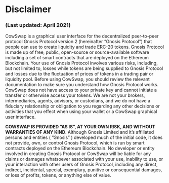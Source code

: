 # Disclaimer

### (Last updated: April 2021)

CowSwap is a graphical user interface for the decentralized peer-to-peer protocol Gnosis Protocol version 2 (hereinafter “Gnosis Protocol”) that people can use to create liquidity and trade ERC-20 tokens. Gnosis Protocol is made up of free, public, open-source or source-available software including a set of smart contracts that are deployed on the Ethereum Blockchain. Your use of Gnosis Protocol involves various risks, including, but not limited to, losses while tokens are being supplied to Gnosis Protocol and losses due to the fluctuation of prices of tokens in a trading pair or liquidity pool. Before using CowSwap, you should review the relevant documentation to make sure you understand how Gnosis Protocol works. CowSwap does not have access to your private key and cannot initiate a transfer or otherwise access your tokens. We are not your brokers, intermediaries, agents, advisors, or custodians, and we do not have a fiduciary relationship or obligation to you regarding any other decisions or activities that you effect when using your wallet or a CowSwap graphical user interface.

**COWSWAP IS PROVIDED ”AS IS”, AT YOUR OWN RISK, AND WITHOUT WARRANTIES OF ANY KIND**. Although Gnosis Limited and it’s affiliated persons and entities ( ”Gnosis” ) developed much of the initial code, it does not provide, own, or control Gnosis Protocol, which is run by smart contracts deployed on the Ethereum Blockchain. No developer or entity involved in creating Gnosis Protocol or CowSwap will be liable for any claims or damages whatsoever associated with your use, inability to use, or your interaction with other users of Gnosis Protocol, including any direct, indirect, incidental, special, exemplary, punitive or consequential damages, or loss of profits, tokens, or anything else of value.
